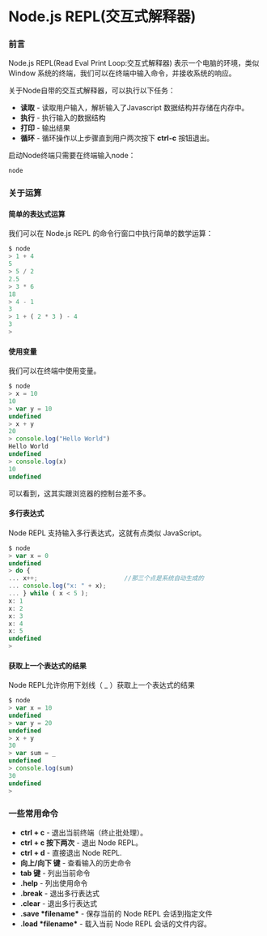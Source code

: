 # Node.js REPL(交互式解释器)

### 前言

Node.js REPL(Read Eval Print Loop:交互式解释器)  表示一个电脑的环境，类似 Window 系统的终端，我们可以在终端中输入命令，并接收系统的响应。

关于Node自带的交互式解释器，可以执行以下任务：

- **读取** - 读取用户输入，解析输入了Javascript 数据结构并存储在内存中。
- **执行** - 执行输入的数据结构
- **打印** - 输出结果
- **循环** - 循环操作以上步骤直到用户两次按下 **ctrl-c** 按钮退出。

启动Node终端只需要在终端输入node：

```javascript
node
```

### 关于运算

#### 简单的表达式运算

我们可以在 Node.js REPL 的命令行窗口中执行简单的数学运算：

```javascript
$ node
> 1 + 4
5
> 5 / 2
2.5
> 3 * 6
18
> 4 - 1
3
> 1 + ( 2 * 3 ) - 4
3
>
```

#### 使用变量

我们可以在终端中使用变量。

```javascript
$ node
> x = 10
10
> var y = 10
undefined
> x + y
20
> console.log("Hello World")
Hello World
undefined
> console.log(x)
10
undefined
```

可以看到，这其实跟浏览器的控制台差不多。

#### 多行表达式

Node REPL 支持输入多行表达式，这就有点类似 JavaScript。

```javascript
$ node
> var x = 0
undefined
> do {
... x++;                      	//那三个点是系统自动生成的
... console.log("x: " + x);
... } while ( x < 5 );
x: 1
x: 2
x: 3
x: 4
x: 5
undefined
>
```

#### 获取上一个表达式的结果

Node REPL允许你用下划线（ _ ）获取上一个表达式的结果

```javascript
$ node
> var x = 10
undefined
> var y = 20
undefined
> x + y
30
> var sum = _
undefined
> console.log(sum)
30
undefined
>
```

### 一些常用命令

- **ctrl + c** - 退出当前终端（终止批处理）。
- **ctrl + c 按下两次** - 退出 Node REPL。
- **ctrl + d** - 直接退出 Node REPL.
- **向上/向下 键** - 查看输入的历史命令
- **tab 键** - 列出当前命令
- **.help** - 列出使用命令
- **.break** - 退出多行表达式
- **.clear** - 退出多行表达式
- **.save \*filename\*** - 保存当前的 Node REPL 会话到指定文件
- **.load \*filename\*** - 载入当前 Node REPL 会话的文件内容。

